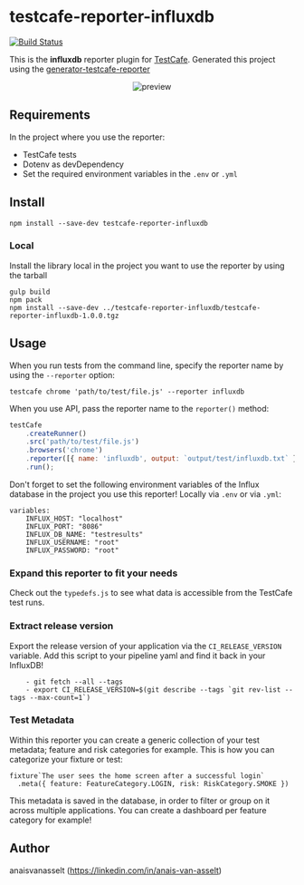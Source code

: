 # testcafe-reporter-influxdb
[![Build Status](https://travis-ci.org/vanBadAsselt/testcafe-reporter-influxdb.svg)](https://travis-ci.org/vanBadAsselt/testcafe-reporter-influxdb)

This is the **influxdb** reporter plugin for [TestCafe](http://devexpress.github.io/testcafe).
Generated this project using the [generator-testcafe-reporter](https://devexpress.github.io/testcafe/documentation/guides/extend-testcafe/reporter-plugin.html)

<p align="center">
    <img src="https://raw.github.com/vanBadAsselt/testcafe-reporter-influxdb/master/media/preview.png" alt="preview" />
</p>

## Requirements
In the project where you use the reporter:
* TestCafe tests
* Dotenv as devDependency
* Set the required environment variables in the `.env` or `.yml`

## Install

```
npm install --save-dev testcafe-reporter-influxdb
```

### Local
Install the library local in the project you want to use the reporter by using the tarball
```
gulp build
npm pack
npm install --save-dev ../testcafe-reporter-influxdb/testcafe-reporter-influxdb-1.0.0.tgz
```

## Usage

When you run tests from the command line, specify the reporter name by using the `--reporter` option:

```
testcafe chrome 'path/to/test/file.js' --reporter influxdb
```

When you use API, pass the reporter name to the `reporter()` method:

```js
testCafe
    .createRunner()
    .src('path/to/test/file.js')
    .browsers('chrome')
    .reporter([{ name: 'influxdb', output: `output/test/influxdb.txt` }]) // <-
    .run();
```

Don't forget to set the following environment variables of the Influx database in the project you use this reporter! Locally via `.env` or via `.yml`:
```
variables:
    INFLUX_HOST: "localhost"
    INFLUX_PORT: "8086"
    INFLUX_DB_NAME: "testresults"
    INFLUX_USERNAME: "root"
    INFLUX_PASSWORD: "root"
```

### Expand this reporter to fit your needs

Check out the `typedefs.js` to see what data is accessible from the TestCafe test runs.

### Extract release version

Export the release version of your application via the `CI_RELEASE_VERSION` variable. Add this script to your pipeline yaml and find it back in your InfluxDB!

```
    - git fetch --all --tags
    - export CI_RELEASE_VERSION=$(git describe --tags `git rev-list --tags --max-count=1`)
```

### Test Metadata

Within this reporter you can create a generic collection of your test metadata; feature and risk categories for example. This is how you can categorize your fixture or test:

```
fixture`The user sees the home screen after a successful login`
  .meta({ feature: FeatureCategory.LOGIN, risk: RiskCategory.SMOKE })
```

This metadata is saved in the database, in order to filter or group on it across multiple applications. You can create a dashboard per feature category for example!

## Author
anaisvanasselt (https://linkedin.com/in/anais-van-asselt)
